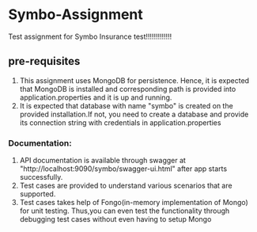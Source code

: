 # Symbo-Assignment
Test assignment for Symbo Insurance test!!!!!!!!!!!!!


## pre-requisites
1. This assignment uses MongoDB for persistence. Hence, it is expected that MongoDB is installed and corresponding path is provided into application.properties and it is up and running.
2. It is expected that database with name "symbo" is created on the provided installation.If not, you need to create a database and provide its connection string with credentials in application.properties 


### Documentation:
1. API documentation is available through swagger at "http://localhost:9090/symbo/swagger-ui.html" after app starts successfully.
2. Test cases are provided to understand various scenarios that are supported.
3. Test cases takes help of Fongo(in-memory implementation of Mongo) for unit testing. Thus,you can even test the functionality through debugging test cases without even having to setup Mongo
